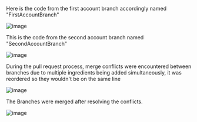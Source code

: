 Here is the code from the first account branch accordingly named "FirstAccountBranch"

![image](https://github.com/user-attachments/assets/61a6ce72-66c4-4842-8672-3792f65813ba)

This is the code from the second account branch named "SecondAccountBranch"

![image](https://github.com/user-attachments/assets/2bc51e43-b380-4c5d-853f-094ba47056c0)

During the pull request process, merge conflicts were encountered between branches due to multiple ingredients being added simultaneously, it was reordered so they wouldn't be on the same line

![image](https://github.com/user-attachments/assets/ec5141df-af47-4ee9-a207-4b6bfba617e3)

The Branches were merged after resolving the conflicts.

![image](https://github.com/user-attachments/assets/48e16a46-4219-467f-baef-6b09532b53ca)

